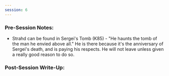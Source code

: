 ```yaml
---
session: 6
---
```


### Pre-Session Notes:

* Strahd can be found in Sergei's Tomb (K85) - "He haunts the tomb of the man he envied above all." He is there because it's the anniversary of Sergei's death, and is paying his respects. He will not leave unless given a really good reason to do so.

### Post-Session Write-Up:
